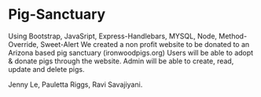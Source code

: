 # Pig-Sanctuary

Using Bootstrap, JavaSript, Express-Handlebars, MYSQL, Node,  Method-Override, Sweet-Alert
We created a non profit website to be donated to an Arizona based pig sanctuary (ironwoodpigs.org)
Users will be able to adopt & donate pigs through the website. 
Admin will be able to create, read, update and delete pigs.

Jenny Le, Pauletta Riggs, Ravi Savajiyani.
